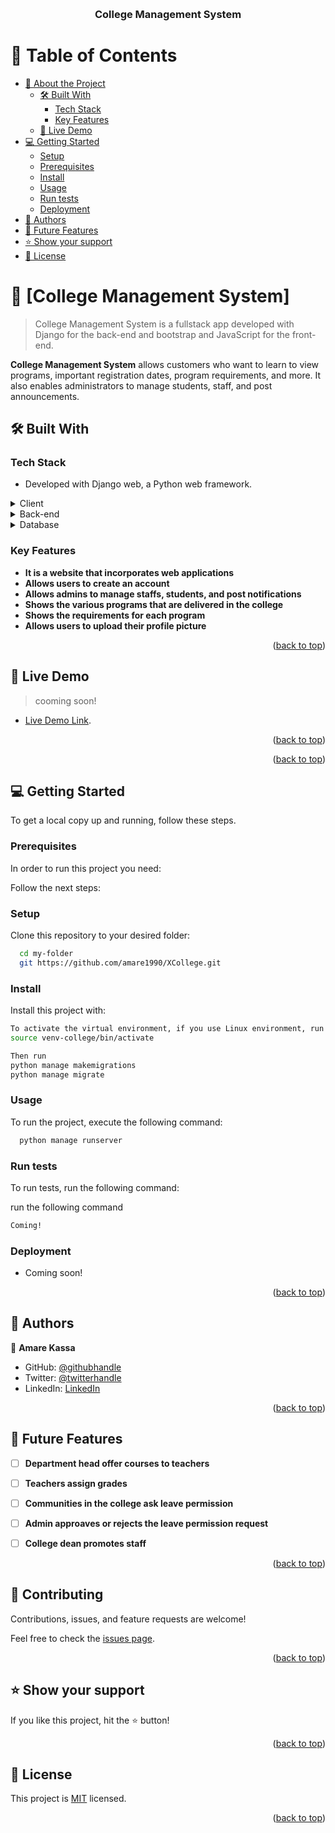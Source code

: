 <a name="readme-top"></a>


<div align="center">

  <br/>

  <h3><b>College Management System</b></h3>

</div>

# 📗 Table of Contents

- [📖 About the Project](#about-project)
  - [🛠 Built With](#built-with)
    - [Tech Stack](#tech-stack)
    - [Key Features](#key-features)
  - [🚀 Live Demo](#live-demo)
- [💻 Getting Started](#getting-started)
  - [Setup](#setup)
  - [Prerequisites](#prerequisites)
  - [Install](#install)
  - [Usage](#usage)
  - [Run tests](#run-tests)
  - [Deployment](#triangular_flag_on_post-deployment)
- [👥 Authors](#authors)
- [🔭 Future Features](#future-features)
- [⭐️ Show your support](#support)
- [📝 License](#license)


# 📖 [College Management System] <a name="about-project"></a>

> College Management System is a fullstack app developed with Django for the back-end and bootstrap and JavaScript for the front-end.

**College Management System** allows customers who want to learn to view programs, important registration dates, program requirements, and more. It also enables administrators to manage students, staff, and post announcements.

## 🛠 Built With <a name="built-with"></a>

### Tech Stack <a name="tech-stack"></a>

- Developed with Django web, a Python web framework.

<details>
  <summary>Client</summary>
  <ul>
    <li><a href="http://www.ecmascript.org/">JavaScript</a></li>
  </ul>
</details>

<details>
  <summary>Back-end</summary>
  <ul>
    <li><a href="https://www.djangoproject.com/">Django</a></li>
  </ul>
</details>

<details>
<summary>Database</summary>
  <ul>
    <li><a href="https://www.sqlite.org/index.html">SQLite</a></li>
  </ul>
</details>


### Key Features <a name="key-features"></a>


- **It is a website that incorporates web applications**
- **Allows users to create an account**
- **Allows admins to manage staffs, students, and post notifications**
- **Shows the various programs that are delivered in the college**
- **Shows the requirements for each program**
- **Allows users to upload their profile picture**

<p align="right">(<a href="#readme-top">back to top</a>)</p>


## 🚀 Live Demo <a name="live-demo"></a>

> cooming soon!

- [Live Demo Link]().

<p align="right">(<a href="#readme-top">back to top</a>)</p>



<p align="right">(<a href="#readme-top">back to top</a>)</p>


## 💻 Getting Started <a name="getting-started"></a>


To get a local copy up and running, follow these steps.

### Prerequisites

In order to run this project you need:

Follow the next steps:

### Setup

Clone this repository to your desired folder:


```sh
  cd my-folder
  git https://github.com/amare1990/XCollege.git
```
### Install

Install this project with:

```sh
To activate the virtual environment, if you use Linux environment, run
source venv-college/bin/activate

Then run
python manage makemigrations
python manage migrate

```

### Usage

To run the project, execute the following command:

```sh
  python manage runserver
```


### Run tests

To run tests, run the following command:

run the following command
```sh
Coming!
```

### Deployment

- Coming soon!


<p align="right">(<a href="#readme-top">back to top</a>)</p>


## 👥 Authors <a name="authors"></a>



👤 **Amare Kassa**

- GitHub: [@githubhandle](https://github.com/amare1990)
- Twitter: [@twitterhandle](https://twitter.com/amaremek)
- LinkedIn: [LinkedIn](https://www.linkedin.com/in/amaremek/)


<p align="right">(<a href="#readme-top">back to top</a>)</p>


## 🔭 Future Features <a name="future-features"></a>

- [ ] **Department head offer courses to teachers**
- [ ] **Teachers assign grades**
- [ ] **Communities in the college ask leave permission**
- [ ] **Admin approaves or rejects the leave permission request**
- [ ] **College dean promotes staff**


<p align="right">(<a href="#readme-top">back to top</a>)</p>


## 🤝 Contributing <a name="contributing"></a>

Contributions, issues, and feature requests are welcome!

Feel free to check the [issues page](https://github.com/amare1990/XCollege/issues).

<p align="right">(<a href="#readme-top">back to top</a>)</p>


## ⭐️ Show your support <a name="support"></a>


If you like this project, hit the ⭐️ button!

<p align="right">(<a href="#readme-top">back to top</a>)</p>


## 📝 License <a name="license"></a>

This project is [MIT]() licensed.


<p align="right">(<a href="#readme-top">back to top</a>)</p>
